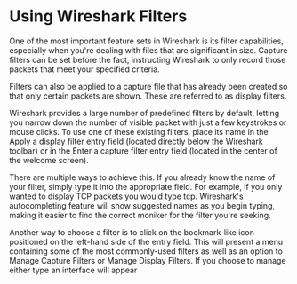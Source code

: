 # Using Wireshark Filters
One of the most important feature sets in Wireshark is its filter capabilities, especially when you're dealing with files that are significant in size. Capture filters can be set before the fact, instructing Wireshark to only record those packets that meet your specified criteria.

Filters can also be applied to a capture file that has already been created so that only certain packets are shown. These are referred to as display filters.

Wireshark provides a large number of predefined filters by default, letting you narrow down the number of visible packet with just a few keystrokes or mouse clicks. To use one of these existing filters, place its name in the Apply a display filter entry field (located directly below the Wireshark toolbar) or in the Enter a capture filter entry field (located in the center of the welcome screen).

There are multiple ways to achieve this. If you already know the name of your filter, simply type it into the appropriate field. For example, if you only wanted to display TCP packets you would type tcp. Wireshark's autocompleting feature will show suggested names as you begin typing, making it easier to find the correct moniker for the filter you're seeking. 

Another way to choose a filter is to click on the bookmark-like icon positioned on the left-hand side of the entry field. This will present a menu containing some of the most commonly-used filters as well as an option to Manage Capture Filters or Manage Display Filters. If you choose to manage either type an interface will appear

<!--stackedit_data:
eyJoaXN0b3J5IjpbLTE4NzUzMDM1MjksMTczNTg3NDExNF19
-->